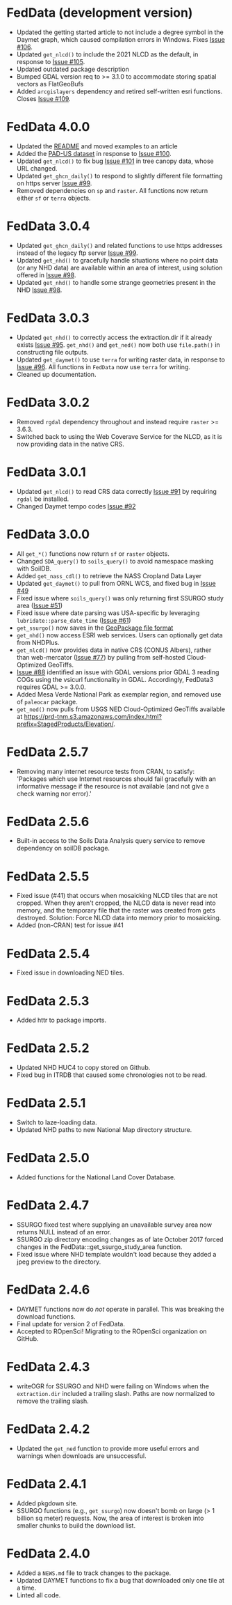 # FedData (development version)
- Updated the getting started article to not include a degree symbol in the Daymet graph, which caused compilation errors in Windows. Fixes [Issue #106](https://github.com/ropensci/FedData/issues/106).
- Updated `get_nlcd()` to include the 2021 NLCD as the default, in response to [Issue #105](https://github.com/ropensci/FedData/issues/105).
- Updated outdated package description
- Bumped GDAL version req to >= 3.1.0 to accommodate storing spatial vectors as FlatGeoBufs
- Added `arcgislayers` dependency and retired self-written esri functions. Closes [Issue #109](https://github.com/ropensci/FedData/issues/109).

# FedData 4.0.0
-   Updated the [README](README.md) and moved examples to an article
-   Added the [PAD-US dataset](https://www.usgs.gov/programs/gap-analysis-project/science/pad-us-data-overview)
in response to [Issue #100](https://github.com/ropensci/FedData/issues/100).
-   Updated `get_nlcd()` to fix bug [Issue #101](https://github.com/ropensci/FedData/issues/101) in tree canopy data, whose URL changed.
-   Updated `get_ghcn_daily()` to respond to slightly different file formatting on https server [Issue #99](https://github.com/ropensci/FedData/issues/99).
-   Removed dependencies on `sp` and `raster`. All functions now return either `sf` or `terra` objects.


# FedData 3.0.4

-   Updated `get_ghcn_daily()` and related functions to use https addresses 
instead of the legacy ftp server [Issue #99](https://github.com/ropensci/FedData/issues/99).
-   Updated `get_nhd()` to gracefully handle situations where no point data (or any NHD data) are available within an area of interest, using solution offered in [Issue #98](https://github.com/ropensci/FedData/issues/98).
-   Updated `get_nhd()` to handle some strange geometries present in the NHD [Issue #98](https://github.com/ropensci/FedData/issues/98).

# FedData 3.0.3

-   Updated `get_nhd()` to correctly access the extraction.dir if it already exists [Issue #95](https://github.com/ropensci/FedData/issues/95). `get_nhd()` and `get_ned()`
now both use `file.path()` in constructing file outputs.
-   Updated `get_daymet()` to use `terra` for writing raster data, in response to
[Issue #96](https://github.com/ropensci/FedData/issues/95). All functions in 
`FedData` now use `terra` for writing.
-   Cleaned up documentation.

# FedData 3.0.2

-   Removed `rgdal` dependency throughout and instead require `raster` >= 3.6.3.
-   Switched back to using the Web Coverave Service for the NLCD, as it is now providing data in the native CRS.

# FedData 3.0.1

-   Updated `get_nlcd()` to read CRS data correctly [Issue #91](https://github.com/ropensci/FedData/issues/91) by requiring `rgdal` be installed.
-   Changed Daymet tempo codes [Issue #92](https://github.com/ropensci/FedData/issues/92)

# FedData 3.0.0

-   All `get_*()` functions now return `sf` or `raster` objects.
-   Changed `SDA_query()` to `soils_query()` to avoid namespace masking with SoilDB.
-   Added `get_nass_cdl()` to retrieve the NASS Cropland Data Layer
-   Updated `get_daymet()` to pull from ORNL WCS, and fixed bug in [Issue #49](https://github.com/ropensci/FedData/issues/49)
-   Fixed issue where `soils_query()` was only returning first SSURGO study area ([Issue #51](https://github.com/ropensci/FedData/issues/51))
-   Fixed issue where date parsing was USA-specific by leveraging `lubridate::parse_date_time` ([Issue #61](https://github.com/ropensci/FedData/issues/61))
-   `get_ssurgo()` now saves in the [GeoPackage file format](http://www.geopackage.org)
-   `get_nhd()` now access ESRI web services. Users can optionally get data from NHDPlus.
-   `get_nlcd()` now provides data in native CRS (CONUS Albers), rather than web-mercator ([Issue #77](https://github.com/ropensci/FedData/issues/77)) by pulling from self-hosted Cloud-Optimized GeoTiffs.
-   [Issue #88](https://github.com/ropensci/FedData/issues/88) identified an issue with GDAL versions prior GDAL 3 reading COGs using the vsicurl functionality in GDAL. Accordingly, FedData3 requires GDAL \>= 3.0.0.
-   Added Mesa Verde National Park as exemplar region, and removed use of `paleocar` package.
-   `get_ned()` now pulls from USGS NED Cloud-Optimized GeoTiffs available at <https://prd-tnm.s3.amazonaws.com/index.html?prefix=StagedProducts/Elevation/>.

# FedData 2.5.7

-   Removing many internet resource tests from CRAN, to satisfy: 'Packages which use Internet resources should fail gracefully with an informative message if the resource is not available (and not give a check warning nor error).'

# FedData 2.5.6

-   Built-in access to the Soils Data Analysis query service to remove dependency on soilDB package.

# FedData 2.5.5

-   Fixed issue (#41) that occurs when mosaicking NLCD tiles that are not cropped. When they aren't cropped, the NLCD data is never read into memory, and the temporary file that the raster was created from gets destroyed. Solution: Force NLCD data into memory prior to mosaicking.
-   Added (non-CRAN) test for issue #41

# FedData 2.5.4

-   Fixed issue in downloading NED tiles.

# FedData 2.5.3

-   Added httr to package imports.

# FedData 2.5.2

-   Updated NHD HUC4 to copy stored on Github.
-   Fixed bug in ITRDB that caused some chronologies not to be read.

# FedData 2.5.1

-   Switch to laze-loading data.
-   Updated NHD paths to new National Map directory structure.

# FedData 2.5.0

-   Added functions for the National Land Cover Database.

# FedData 2.4.7

-   SSURGO fixed test where supplying an unavailable survey area now returns NULL instead of an error.
-   SSURGO zip directory encoding changes as of late October 2017 forced changes in the FedData:::get_ssurgo_study_area function.
-   Fixed issue where NHD template wouldn't load because they added a jpeg preview to the directory.

# FedData 2.4.6

-   DAYMET functions now do *not* operate in parallel. This was breaking the download functions.
-   Final update for version 2 of FedData.
-   Accepted to ROpenSci! Migrating to the ROpenSci organization on GitHub.

# FedData 2.4.3

-   writeOGR for SSURGO and NHD were failing on Windows when the `extraction.dir` included a trailing slash. Paths are now normalized to remove the trailing slash.

# FedData 2.4.2

-   Updated the `get_ned` function to provide more useful errors and warnings when downloads are unsuccessful.

# FedData 2.4.1

-   Added pkgdown site.
-   SSURGO functions (e.g., `get_ssurgo`) now doesn't bomb on large (\> 1 billion sq meter) requests. Now, the area of interest is broken into smaller chunks to build the download list.

# FedData 2.4.0

-   Added a `NEWS.md` file to track changes to the package.
-   Updated DAYMET functions to fix a bug that downloaded only one tile at a time.
-   Linted all code.
